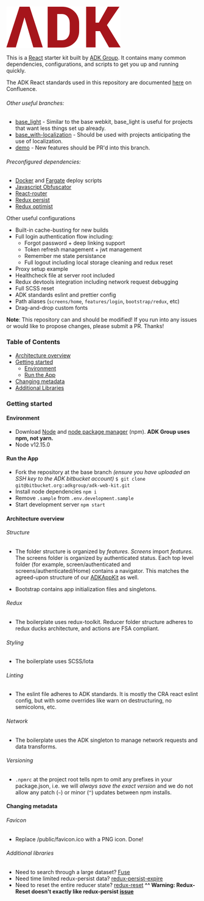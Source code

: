 ![ADK Logo](./adk.svg)

This is a [React](https://facebook.github.io/react/) starter kit built by [ADK Group](https://adkgroup.com/). It contains many common dependencies, configurations, and scripts to get you up and running quickly.

The ADK React standards used in this repository are documented [here](https://adkgroup.atlassian.net/wiki/spaces/FH/overview) on Confluence.

###### Other useful branches:
- [base_light](https://bitbucket.org/adkgroup/adk-web-kit/src/base_light/) - Similar to the base webkit, base_light is useful for projects that want less things set up already.
- [base_with-localization](https://bitbucket.org/adkgroup/adk-web-kit/src/base_with_localization/) - Should be used with projects anticipating the use of localization.
- [demo](https://bitbucket.org/adkgroup/adk-web-kit/src/demo/) - New features should be PR'd into this branch.

###### Preconfigured dependencies:
- [Docker](https://www.docker.com/) and [Fargate](https://aws.amazon.com/fargate/) deploy scripts
- [Javascript Obfuscator](https://github.com/javascript-obfuscator/javascript-obfuscator)
- [React-router](https://reacttraining.com/react-router/)
- [Redux persist](https://github.com/rt2zz/redux-persist)
- [Redux optimist](https://github.com/ForbesLindesay/redux-optimist)

Other useful configurations
- Built-in cache-busting for new builds
- Full login authentication flow including:
  - Forgot password + deep linking support
  - Token refresh management + jwt management
  - Remember me state persistance
  - Full logout including local storage cleaning and redux reset
- Proxy setup example
- Healthcheck file at server root included
- Redux devtools integration including network request debugging
- Full SCSS reset
- ADK standards eslint and prettier config
- Path aliases (`screens/home`, `features/login`, `bootstrap/redux`, etc)
- Drag-and-drop custom fonts

**Note**: This repository can and should be modified! If you run into any issues or would like to propose changes, please submit a PR. Thanks!

### Table of Contents

- [Architecture overview](#architecture-overview)
- [Getting started](#getting-started)
  - [Environment](#environment)
  - [Run the App](#run-the-app)
- [Changing metadata](#changing-metadata)
- [Additional Libraries](#Additional-libraries)

### Getting started
#### Environment
- Download [Node](https://nodejs.org/en/) and [node package manager](https://www.npmjs.com/) (npm). **ADK Group uses npm, not yarn.**
- Node v12.15.0

#### Run the App
- Fork the repository at the base branch _(ensure you have uploaded an SSH key to the ADK bitbucket account)_
`$ git clone git@bitbucket.org:adkgroup/adk-web-kit.git`
- Install node dependencies
`npm i`
- Remove `.sample` from `.env.development.sample`
- Start development server 
`npm start`


#### Architecture overview
###### Structure
- The folder structure is organized by _features_. _Screens_ import _features_. The screens folder is organized by authenticated status. Each top level folder (for example, screen/authenticated and screens/authenticated/Home) contains a navigator. This matches the agreed-upon structure of our [ADKAppKit](https://bitbucket.org/adkgroup/adk-app-kit/src/master/) as well.

- Bootstrap contains app initialization files and singletons.
###### Redux
- The boilerplate uses redux-toolkit. Reducer folder structure adheres to redux ducks architecture, and actions are FSA compliant.

###### Styling
- The boilerplate uses SCSS/Iota

###### Linting
- The eslint file adheres to ADK standards. It is mostly the CRA react eslint config, but with some overrides like warn on destructuring, no semicolons, etc.

###### Network
- The boilerplate uses the ADK singleton to manage network requests and data transforms.

###### Versioning
 - `.npmrc` at the project root tells npm to omit any prefixes in your package.json, i.e. we will _always save the exact version_ and we do not allow any patch (`~`) or minor (`^`) updates between npm installs.
#### Changing metadata

###### Favicon
- Replace /public/favicon.ico with a PNG icon. Done!

###### Additional libraries
- Need to search through a large dataset? [Fuse](https://fusejs.io/)
- Need time limited redux-persist data? [redux-persist-expire](https://github.com/kamranahmedse/redux-persist-expire)
- Need to reset the entire reducer state? [redux-reset](https://github.com/wwayne/redux-reset) 
**^^ Warning: Redux-Reset doesn't exactly like redux-persist [issue](https://github.com/wwayne/redux-reset/issues/7)** 
